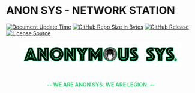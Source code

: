 # ANON SYS - NETWORK STATION

[![Document Update Time](https://img.shields.io/badge/Update%20Time-1/1/2022-darkorchid.svg?style=for-the-badge&logo=tor-browser&colorA=3f51b5&colorB=ffa308&cacheSeconds=3600)]()
[![GitHub Repo Size in Bytes](https://img.shields.io/github/repo-size/ccxt/ccxt.svg?style=for-the-badge&logo=adobe-creative-cloud&cacheSeconds=3600&colorA=f9d423&colorB=ff4e50&logoColor=000000)]()
[![GitHub Release](https://img.shields.io/github/v/release/obsproject/obs-studio.svg?style=for-the-badge&logo=yamaha-motor-corporation&cacheSeconds=3600&colorA=c7ff00&colorB=3c4aed&logoColor=000000)]()
[![License Source](https://img.shields.io/badge/License%20-GPL%203.0-brightgreen.svg?style=for-the-badge&logo=authy&cacheSeconds=3600&colorA=4481eb&colorB=04befe)]()

<!--[![Document Language For English](https://img.shields.io/badge/API-EN-mediumpurple.svg?style=for-the-badge&logo=katana&cacheSeconds=3600)](./README.md)-->
<div align="center">
  <img src="./.github/resource/anonymous_sys_org-v3.png" width="85%" alt="ANON SYS SYS - Organization" title="ANON SYS SYS - Organization"><br><br>
  <h4 style="color: #31d278;"> -- WE ARE ANON SYS. WE ARE LEGION. -- </h4>
</div>
<br>